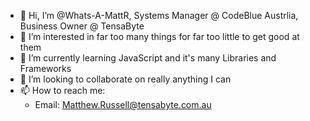 - 👋 Hi, I’m @Whats-A-MattR, Systems Manager @ CodeBlue Austrlia, Business Owner @ TensaByte
- 👀 I’m interested in far too many things for far too little to get good at them
- 🌱 I’m currently learning JavaScript and it's many Libraries and Frameworks
- 💞️ I’m looking to collaborate on really anything I can
- 📫 How to reach me:
    - Email: Matthew.Russell@tensabyte.com.au

<!---
Whats-A-MattR/Whats-A-MattR is a ✨ special ✨ repository because its `README.md` (this file) appears on your GitHub profile.
You can click the Preview link to take a look at your changes.
--->
